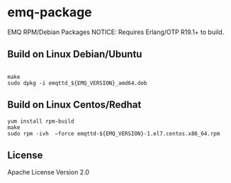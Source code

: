 emq-package
===========

EMQ RPM/Debian Packages
NOTICE: Requires Erlang/OTP R19.1+ to build.

Build on Linux Debian/Ubuntu
----------------------------

```

make
sudo dpkg -i emqttd_${EMQ_VERSION}_amd64.deb

```

Build on Linux Centos/Redhat
----------------------------

```
yum install rpm-build
make
sudo rpm -ivh  —force emqttd-${EMQ_VERSION}-1.el7.centos.x86_64.rpm

```

License
-------

Apache License Version 2.0
